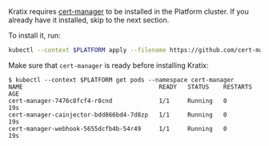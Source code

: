 Kratix requires [cert-manager](https://cert-manager.io/) to be installed in the
Platform cluster. If you already have it installed, skip to the
next section.

To install it, run:

```bash
kubectl --context $PLATFORM apply --filename https://github.com/cert-manager/cert-manager/releases/download/v1.12.0/cert-manager.yaml
```

Make sure that `cert-manager` is ready before installing Kratix:

```shell-session
$ kubectl --context $PLATFORM get pods --namespace cert-manager
NAME                                      READY   STATUS    RESTARTS   AGE
cert-manager-7476c8fcf4-r8cnd             1/1     Running   0          19s
cert-manager-cainjector-bdd866bd4-7d8zp   1/1     Running   0          19s
cert-manager-webhook-5655dcfb4b-54r49     1/1     Running   0          19s
```
